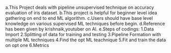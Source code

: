 a.This Project deals with pipeline unsupervised technique on accuracy evaluation of iris dataset.
b.This project is helpful for beginner level idea gathering on end to end ML algorithm.
c.Users should have base level knowledge on various supervised ML techniques before begin.
d.Reference has been given by krishnaik,youtuber on AI.
e.Steps of codings:
    1.Data Import
    2.Splitting of data for training and testing
    3.Pipeline Formation with multiple ML techniques
    4.Find the opt ML teachnique
    5.Fit and train the data on opt one
    6.Metrics 
